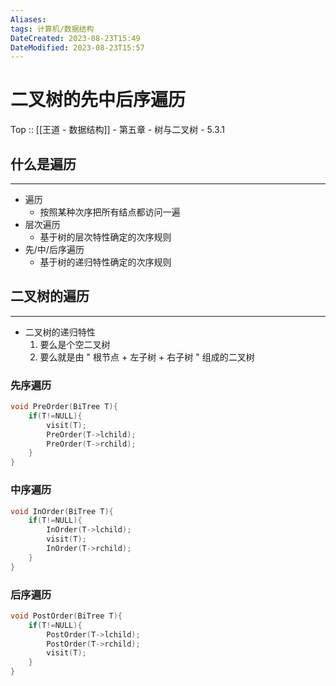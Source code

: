 ```yaml
---
Aliases: 
tags: 计算机/数据结构 
DateCreated: 2023-08-23T15:49
DateModified: 2023-08-23T15:57
---
```

# 二叉树的先中后序遍历

Top :: [[王道 - 数据结构]] - 第五章 - 树与二叉树 - 5.3.1

## 什么是遍历
---
- 遍历
	- 按照某种次序把所有结点都访问一遍
- 层次遍历
	- 基于树的层次特性确定的次序规则
- 先/中/后序遍历
	- 基于树的递归特性确定的次序规则

## 二叉树的遍历
---
- 二叉树的递归特性
	1. 要么是个空二叉树
	2. 要么就是由 " 根节点 + 左子树 + 右子树 " 组成的二叉树

### 先序遍历

```cpp
void PreOrder(BiTree T){
	if(T!=NULL){
		visit(T);
		PreOrder(T->lchild);
		PreOrder(T->rchild);
	}
}
```

### 中序遍历

```cpp
void InOrder(BiTree T){
	if(T!=NULL){
		InOrder(T->lchild);
		visit(T);
		InOrder(T->rchild);
	}
}
```

### 后序遍历

```cpp
void PostOrder(BiTree T){
	if(T!=NULL){
		PostOrder(T->lchild);
		PostOrder(T->rchild);
		visit(T);
	}
}
```
